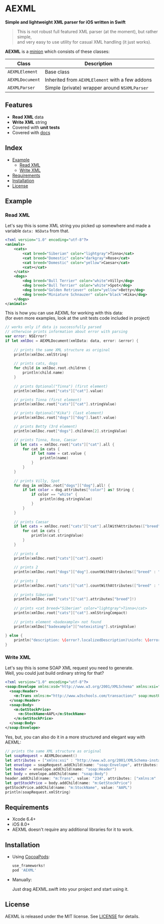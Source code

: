 # AEXML
**Simple and lightweight XML parser for iOS written in Swift**

> This is not robust full featured XML parser (at the moment), but rather simple,  
and very easy to use utility for casual XML handling (it just works).

**AEXML** is a [minion](http://tadija.net/public/minion.png) which consists of these classes:  

Class | Description
------------ | -------------
`AEXMLElement` | Base class
`AEXMLDocument` | Inherited from `AEXMLElement` with a few addons
`AEXMLParser` | Simple (private) wrapper around `NSXMLParser`


## Features
- **Read XML** data
- **Write XML** string
- Covered with **unit tests**
- Covered with [docs](http://tadija.net/projects/AEXML/docs/)


## Index
- [Example](#example)
  - [Read XML](#read-xml)
  - [Write XML](#write-xml)
- [Requirements](#requirements)
- [Installation](#installation)
- [License](#license)


## Example

### Read XML
Let's say this is some XML string you picked up somewhere and made a variable `data: NSData` from that.

```xml
<?xml version="1.0" encoding="utf-8"?>
<animals>
    <cats>
        <cat breed="Siberian" color="lightgray">Tinna</cat>
        <cat breed="Domestic" color="darkgray">Rose</cat>
        <cat breed="Domestic" color="yellow">Caesar</cat>
        <cat></cat>
    </cats>
    <dogs>
        <dog breed="Bull Terrier" color="white">Villy</dog>
        <dog breed="Bull Terrier" color="white">Spot</dog>
        <dog breed="Golden Retriever" color="yellow">Betty</dog>
        <dog breed="Miniature Schnauzer" color="black">Kika</dog>
    </dogs>
</animals>
```

This is how you can use AEXML for working with this data:  
(for even more examples, look at the unit tests code included in project)

```swift
// works only if data is successfully parsed
// otherwise prints information about error with parsing
var error: NSError?
if let xmlDoc = AEXMLDocument(xmlData: data, error: &error) {
    
    // prints the same XML structure as original
    println(xmlDoc.xmlString)
    
    // prints cats, dogs
    for child in xmlDoc.root.children {
        println(child.name)
    }
    
    // prints Optional("Tinna") (first element)
    println(xmlDoc.root["cats"]["cat"].value)

    // prints Tinna (first element)
    println(xmlDoc.root["cats"]["cat"].stringValue)

    // prints Optional("Kika") (last element)
    println(xmlDoc.root["dogs"]["dog"].last?.value)

    // prints Betty (3rd element)
    println(xmlDoc.root["dogs"].children[2].stringValue)

    // prints Tinna, Rose, Caesar
    if let cats = xmlDoc.root["cats"]["cat"].all {
        for cat in cats {
            if let name = cat.value {
                println(name)
            }
        }
    }
    
    // prints Villy, Spot
    for dog in xmlDoc.root["dogs"]["dog"].all! {
        if let color = dog.attributes["color"] as? String {
            if color == "white" {
                println(dog.stringValue)
            }
        }
    }
    
    // prints Caesar
    if let cats = xmlDoc.root["cats"]["cat"].allWithAttributes(["breed" : "Domestic", "color" : "yellow"]) {
        for cat in cats {
            println(cat.stringValue)
        }
    }
    
    // prints 4
    println(xmlDoc.root["cats"]["cat"].count)
    
    // prints 2
    println(xmlDoc.root["dogs"]["dog"].countWithAttributes(["breed" : "Bull Terrier"]))
    
    // prints 1
    println(xmlDoc.root["cats"]["cat"].countWithAttributes(["breed" : "Domestic", "color" : "darkgray"]))
    
    // prints Siberian
    println(xmlDoc.root["cats"]["cat"].attributes["breed"]!)
    
    // prints <cat breed="Siberian" color="lightgray">Tinna</cat>
    println(xmlDoc.root["cats"]["cat"].xmlStringCompact)
    
    // prints element <badexample> not found
    println(xmlDoc["badexample"]["notexisting"].stringValue)
    
} else {
    println("description: \(error?.localizedDescription)\ninfo: \(error?.userInfo)")
}
```

### Write XML
Let's say this is some SOAP XML request you need to generate.  
Well, you could just build ordinary string for that?

```xml
<?xml version="1.0" encoding="utf-8"?>
<soap:Envelope xmlns:xsd="http://www.w3.org/2001/XMLSchema" xmlns:xsi="http://www.w3.org/2001/XMLSchema-instance">
  <soap:Header>
    <m:Trans xmlns:m="http://www.w3schools.com/transaction/" soap:mustUnderstand="1">234</m:Trans>
  </soap:Header>
  <soap:Body>
    <m:GetStockPrice>
      <m:StockName>AAPL</m:StockName>
    </m:GetStockPrice>
  </soap:Body>
</soap:Envelope>
```

Yes, but, you can also do it in a more structured and elegant way with AEXML:

```swift
// prints the same XML structure as original
let soapRequest = AEXMLDocument()
let attributes = ["xmlns:xsi" : "http://www.w3.org/2001/XMLSchema-instance", "xmlns:xsd" : "http://www.w3.org/2001/XMLSchema"]
let envelope = soapRequest.addChild(name: "soap:Envelope", attributes: attributes)
let header = envelope.addChild(name: "soap:Header")
let body = envelope.addChild(name: "soap:Body")
header.addChild(name: "m:Trans", value: "234", attributes: ["xmlns:m" : "http://www.w3schools.com/transaction/", "soap:mustUnderstand" : "1"])
let getStockPrice = body.addChild(name: "m:GetStockPrice")
getStockPrice.addChild(name: "m:StockName", value: "AAPL")
println(soapRequest.xmlString)
```


## Requirements
- Xcode 6.4+
- iOS 8.0+
- AEXML doesn't require any additional libraries for it to work.


## Installation

- Using [CocoaPods](http://cocoapods.org/):

  ```ruby
  use_frameworks!
  pod 'AEXML'
  ```

- Manually:

  Just drag AEXML.swift into your project and start using it.

## License
AEXML is released under the MIT license. See [LICENSE](LICENSE) for details.
